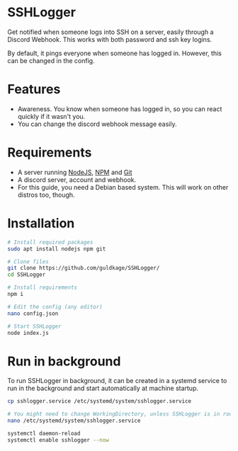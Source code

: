 # SSHLogger
Get notified when someone logs into SSH on a server, easily through a Discord Webhook.
This works with both password and ssh key logins.

By default, it pings everyone when someone has logged in. However, this can be changed in the config.

# Features
- Awareness. You know when someone has logged in, so you can react quickly if it wasn't you.
- You can change the discord webhook message easily.

# Requirements
- A server running [NodeJS](https://nodejs.org/en/download/), [NPM](https://www.npmjs.com/package/npm) and [Git](https://git-scm.com/downloads)
- A discord server, account and webhook.
- For this guide, you need a Debian based system. This will work on other distros too, though.

# Installation
```sh
# Install required packages
sudo apt install nodejs npm git

# Clone files
git clone https://github.com/guldkage/SSHLogger/
cd SSHLogger

# Install requirements
npm i

# Edit the config (any editor)
nano config.json

# Start SSHLogger
node index.js
```

# Run in background
To run SSHLogger in background, it can be created in a systemd service to run in the background and start automatically at machine startup.
```sh
cp sshlogger.service /etc/systemd/system/sshlogger.service

# You might need to change WorkingDirectory, unless SSHLogger is in root directory.
nano /etc/systemd/system/sshlogger.service

systemctl daemon-reload
systemctl enable sshlogger --now
```
